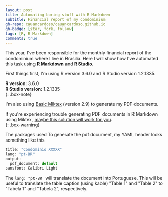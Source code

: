 ```yaml
---
layout: post
title: Automating boring stuff with R Markdown
subtitle: Financial report of my condominium
gh-repo: cauancardoso/cauancardoso.github.io
gh-badge: [star, fork, follow]
tags: [R, R Markdown]
comments: true
---
```


This year, I've been responsible for the monthly financial report of the condominium where I live in Brasilia. Here I will show how I've automated this task using [**R Markdown**](https://rmarkdown.rstudio.com/) and [**R Studio**](https://www.rstudio.com/).

First things first, I'm using R version 3.6.0 and R Studio version 1.2.1335.

**R version:** 3.6.0  
**R Studio version:** 1.2.1335  
{: .box-note}

I'm also using [Basic Miktex](https://miktex.org/) (version 2.9) to generate my PDF documents. 

If you're experiencing trouble generating PDF documents in R Markdown using Miktex, [maybe this solution will work for you](https://tex.stackexchange.com/questions/27138/how-can-i-fix-the-error-gui-framework-cannot-be-initialized-with-texniccenter).  
{: .box-warning}

The packages used 
To generate the pdf document, my YAML header looks something like this

```javascript
title: "Condomínio XXXXX"
lang: "pt-BR"
output:
  pdf_document: default
sansfont: Calibri Light
```
The ```lang: "pt-BR ``` will translate the document into Portuguese. This will be useful to translate the table caption (using kable) "Table 1" and "Table 2" to "Tabela 1" and "Tabela 2", respectively. 
